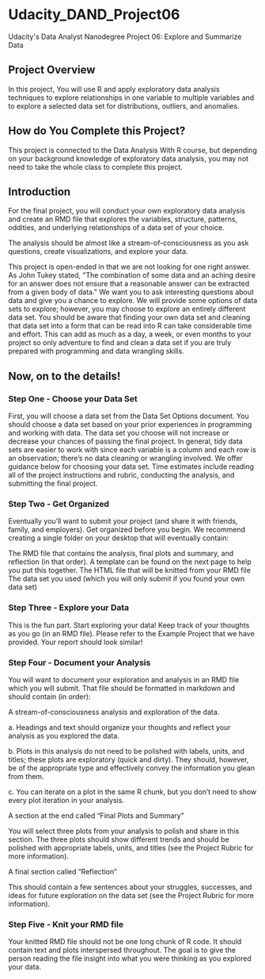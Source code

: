 # Udacity_DAND_Project06
Udacity's Data Analyst Nanodegree Project 06: Explore and Summarize Data

## Project Overview
In this project, You will use R and apply exploratory data analysis techniques to explore relationships in one variable to multiple variables and to explore a selected data set for distributions, outliers, and anomalies.

## How do You Complete this Project?
This project is connected to the Data Analysis With R course, but depending on your background knowledge of exploratory data analysis, you may not need to take the whole class to complete this project.

## Introduction
For the final project, you will conduct your own exploratory data analysis and create an RMD file that explores the variables, structure, patterns, oddities, and underlying relationships of a data set of your choice.

The analysis should be almost like a stream-of-consciousness as you ask questions, create visualizations, and explore your data.

This project is open-ended in that we are not looking for one right answer. As John Tukey stated, "The combination of some data and an aching desire for an answer does not ensure that a reasonable answer can be extracted from a given body of data." We want you to ask interesting questions about data and give you a chance to explore. We will provide some options of data sets to explore; however, you may choose to explore an entirely different data set. You should be aware that finding your own data set and cleaning that data set into a form that can be read into R can take considerable time and effort. This can add as much as a day, a week, or even months to your project so only adventure to find and clean a data set if you are truly prepared with programming and data wrangling skills.

## Now, on to the details!

### Step One - Choose your Data Set
First, you will choose a data set from the Data Set Options document. You should choose a data set based on your prior experiences in programming and working with data. The data set you choose will not increase or decrease your chances of passing the final project. In general, tidy data sets are easier to work with since each variable is a column and each row is an observation; there’s no data cleaning or wrangling involved. We offer guidance below for choosing your data set. Time estimates include reading all of the project instructions and rubric, conducting the analysis, and submitting the final project.

### Step Two - Get Organized
Eventually you’ll want to submit your project (and share it with friends, family, and employers). Get organized before you begin. We recommend creating a single folder on your desktop that will eventually contain:

The RMD file that contains the analysis, final plots and summary, and reflection (in that order). A template can be found on the next page to help you put this together.
The HTML file that will be knitted from your RMD file
The data set you used (which you will only submit if you found your own data set)

### Step Three - Explore your Data
This is the fun part. Start exploring your data! Keep track of your thoughts as you go (in an RMD file). Please refer to the Example Project that we have provided. Your report should look similar!

### Step Four - Document your Analysis
You will want to document your exploration and analysis in an RMD file which you will submit. That file should be formatted in markdown and should contain (in order):

A stream-of-consciousness analysis and exploration of the data.

a. Headings and text should organize your thoughts and reflect your analysis as you explored the data.

b. Plots in this analysis do not need to be polished with labels, units, and titles; these plots are exploratory (quick and dirty). They should, however, be of the appropriate type and effectively convey the information you glean from them.

c. You can iterate on a plot in the same R chunk, but you don’t need to show every plot iteration in your analysis.

A section at the end called “Final Plots and Summary”

You will select three plots from your analysis to polish and share in this section. The three plots should show different trends and should be polished with appropriate labels, units, and titles (see the Project Rubric for more information).

A final section called “Reflection”

This should contain a few sentences about your struggles, successes, and ideas for future exploration on the data set (see the Project Rubric for more information).

### Step Five - Knit your RMD file
Your knitted RMD file should not be one long chunk of R code. It should contain text and plots interspersed throughout. The goal is to give the person reading the file insight into what you were thinking as you explored your data.

